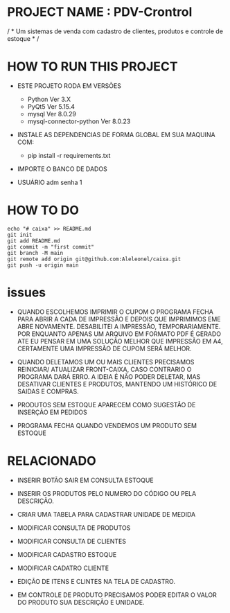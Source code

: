 # PROJECT NAME : PDV-Crontrol
 / * Um sistemas de venda com cadastro de clientes, produtos e controle de estoque * /

 # HOW TO RUN THIS PROJECT

 - ESTE PROJETO RODA EM VERSÕES 
     - Python Ver 3.X 
     - PyQt5  Ver 5.15.4
     - mysql  Ver 8.0.29
     - mysql-connector-python Ver 8.0.23
 
 - INSTALE AS DEPENDENCIAS DE FORMA GLOBAL EM SUA MAQUINA COM:
    - pip install -r requirements.txt
    
 - IMPORTE O BANCO DE DADOS
 - USUÁRIO adm senha 1

# HOW TO DO

    echo "# caixa" >> README.md
    git init
    git add README.md
    git commit -m "first commit"
    git branch -M main
    git remote add origin git@github.com:Aleleonel/caixa.git
    git push -u origin main

# issues

 - QUANDO ESCOLHEMOS IMPRIMIR O CUPOM O PROGRAMA FECHA PARA ABRIR A CADA DE IMPRESSÃO E DEPOIS QUE IMPRIMIMOS EME ABRE NOVAMENTE. DESABILITEI A IMPRESSÃO, TEMPORARIAMENTE. POR ENQUANTO APENAS UM ARQUIVO EM FORMATO PDF É GERADO ATE EU PENSAR EM UMA SOLUÇÃO MELHOR QUE IMPRESSÃO EM A4, CERTAMENTE UMA IMPRESSÃO DE CUPOM SERÁ MELHOR.

 - QUANDO DELETAMOS UM OU MAIS CLIENTES PRECISAMOS REINICIAR/ ATUALIZAR FRONT-CAIXA, CASO CONTRARIO O PROGRAMA DARÁ ERRO. A IDEIA É NÃO PODER DELETAR, MAS DESATIVAR CLIENTES E PRODUTOS, MANTENDO UM HISTÓRICO DE SAIDAS E COMPRAS.


 - PRODUTOS SEM ESTOQUE APARECEM COMO SUGESTÃO DE INSERÇÃO EM PEDIDOS
 - PROGRAMA FECHA QUANDO VENDEMOS UM PRODUTO SEM ESTOQUE 

 # RELACIONADO

 - INSERIR BOTÃO SAIR EM CONSULTA ESTOQUE
 - INSERIR OS PRODUTOS PELO NUMERO DO CÓDIGO OU PELA DESCRIÇÃO.
 - CRIAR UMA TABELA PARA CADASTRAR UNIDADE DE MEDIDA
 - MODIFICAR CONSULTA DE PRODUTOS
 - MODIFICAR CONSULTA DE CLIENTES
 - MODIFICAR CADASTRO ESTOQUE
 - MODIFICAR CADATRO CLIENTE

 - EDIÇÃO DE ITENS E CLINTES NA TELA DE CADASTRO.

 - EM CONTROLE DE PRODUTO PRECISAMOS PODER EDITAR O VALOR DO PRODUTO SUA DESCRIÇÃO E UNIDADE.

 